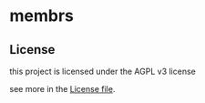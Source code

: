 # membrs


## License

this project is licensed under the AGPL v3 license

see more in the [License file](LICENSE-AGPL-3).

